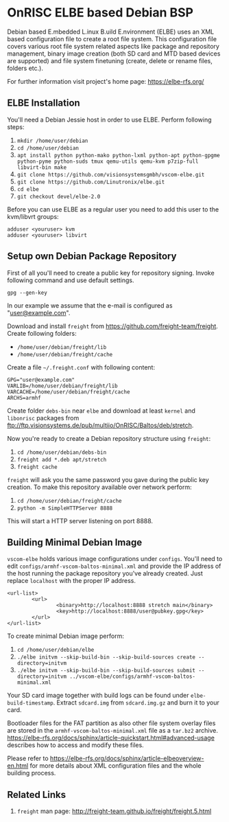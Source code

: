 OnRISC ELBE based Debian BSP
============================

Debian based E.mbedded L.inux B.uild E.nvironment (ELBE) uses an XML based
configuration file to create a root file system. This configuration file covers
various root file system related aspects like package and repository
management, binary image creation (both SD card and MTD based devices are
supported) and file system finetuning (create, delete or rename files, folders
etc.).

For further information visit project's home page: https://elbe-rfs.org/

ELBE Installation
-----------------

You'll need a Debian Jessie host in order to use ELBE. Perform following steps:

1. `mkdir /home/user/debian`
2. `cd /home/user/debian`
3. `apt install python python-mako python-lxml python-apt python-gpgme python-pyme python-suds tmux qemu-utils qemu-kvm p7zip-full libvirt-bin make`
4. `git clone https://github.com/visionsystemsgmbh/vscom-elbe.git`
5. `git clone https://github.com/Linutronix/elbe.git`
6. `cd elbe`
7. `git checkout devel/elbe-2.0`

Before you can use ELBE as a regular user you need to add this user to the
kvm/libvrt groups:

    adduser <youruser> kvm
    adduser <youruser> libvirt

Setup own Debian Package Repository
-----------------------------------

First of all you'll need to create a public key for repository signing. Invoke
following command and use default settings.

    gpg --gen-key

In our example we assume that the e-mail is configured as "user@example.com".

Download and install `freight` from https://github.com/freight-team/freight.
Create following folders:

* `/home/user/debian/freight/lib`
* `/home/user/debian/freight/cache`

Create a file `~/.freight.conf` with following content:

    GPG="user@example.com"
    VARLIB=/home/user/debian/freight/lib
    VARCACHE=/home/user/debian/freight/cache
    ARCHS=armhf

Create folder `debs-bin` near `elbe` and download at least `kernel` and
`libonrisc` packages from
ftp://ftp.visionsystems.de/pub/multiio/OnRISC/Baltos/deb/stretch.

Now you're ready to create a Debian repository structure using `freight`:

1. `cd /home/user/debian/debs-bin`
2. `freight add *.deb apt/stretch`
3. `freight cache`

`freight` will ask you the same password you gave during the public key
creation. To make this repository available over network perform:

1. `cd /home/user/debian/freight/cache`
2. `python -m SimpleHTTPServer 8888`

This will start a HTTP server listening on port 8888.

Building Minimal Debian Image
-----------------------------

`vscom-elbe` holds various image configurations under `configs`. You'll need to
edit `configs/armhf-vscom-baltos-minimal.xml` and provide the IP address of
the host running the package repository you've already created. Just replace
`localhost` with the proper IP address.

    <url-list>
            <url>
                    <binary>http://localhost:8888 stretch main</binary>
                    <key>http://localhost:8888/user@pubkey.gpg</key>
            </url>
    </url-list>

To create minimal Debian image perform:

1. `cd /home/user/debian/elbe`
2. `./elbe initvm --skip-build-bin --skip-build-sources create --directory=initvm`
3. `./elbe initvm --skip-build-bin --skip-build-sources submit --directory=initvm ../vscom-elbe/configs/armhf-vscom-baltos-minimal.xml`

Your SD card image together with build logs can be found under
`elbe-build-timestamp`. Extract `sdcard.img` from `sdcard.img.gz` and burn
it to your card.

Bootloader files for the FAT partition as also other file system overlay files
are stored in the `armhf-vscom-baltos-minimal.xml` file as a `tar.bz2` archive.
https://elbe-rfs.org/docs/sphinx/article-quickstart.html#advanced-usage
describes how to access and modify these files.

Please refer to https://elbe-rfs.org/docs/sphinx/article-elbeoverview-en.html
for more details about XML configuration files and the whole building process.

Related Links
-------------

1. `freight` man page: http://freight-team.github.io/freight/freight.5.html

